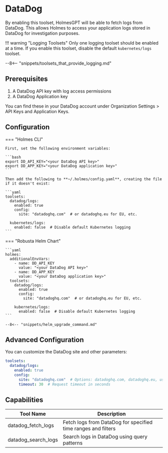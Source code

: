 # DataDog

By enabling this toolset, HolmesGPT will be able to fetch logs from DataDog. This allows Holmes to access your application logs stored in DataDog for investigation purposes.

!!! warning "Logging Toolsets"
    Only one logging toolset should be enabled at a time. If you enable this toolset, disable the default `kubernetes/logs` toolset.

--8<-- "snippets/toolsets_that_provide_logging.md"

## Prerequisites

1. A DataDog API key with log access permissions
2. A DataDog Application key

You can find these in your DataDog account under Organization Settings > API Keys and Application Keys.

## Configuration

=== "Holmes CLI"

    First, set the following environment variables:

    ```bash
    export DD_API_KEY="<your DataDog API key>"
    export DD_APP_KEY="<your DataDog application key>"
    ```

    Then add the following to **~/.holmes/config.yaml**, creating the file if it doesn't exist:

    ```yaml
    toolsets:
      datadog/logs:
        enabled: true
        config:
          site: "datadoghq.com"  # or datadoghq.eu for EU, etc.

      kubernetes/logs:
        enabled: false  # Disable default Kubernetes logging
    ```

=== "Robusta Helm Chart"

    ```yaml
    holmes:
      additionalEnvVars:
        - name: DD_API_KEY
          value: "<your DataDog API key>"
        - name: DD_APP_KEY
          value: "<your DataDog application key>"
      toolsets:
        datadog/logs:
          enabled: true
          config:
            site: "datadoghq.com"  # or datadoghq.eu for EU, etc.

        kubernetes/logs:
          enabled: false  # Disable default Kubernetes logging
    ```

    --8<-- "snippets/helm_upgrade_command.md"

## Advanced Configuration

You can customize the DataDog site and other parameters:

```yaml
toolsets:
  datadog/logs:
    enabled: true
    config:
      site: "datadoghq.com"  # Options: datadoghq.com, datadoghq.eu, us3.datadoghq.com, etc.
      timeout: 30  # Request timeout in seconds
```

## Capabilities

| Tool Name | Description |
|-----------|-------------|
| datadog_fetch_logs | Fetch logs from DataDog for specified time ranges and filters |
| datadog_search_logs | Search logs in DataDog using query patterns |
